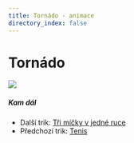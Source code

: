 ```yaml
---
title: Tornádo - animace
directory_index: false
---
```


# Tornádo

![](/animace/img/yo-yo-tornado.gif)

##### Kam dál

- Další trik: [Tři míčky v jedné ruce](3-ball-in-one-hand.html "Další trik Tři míčky v jedné ruce")
- Předchozí trik: [Tenis](juggler_s-tennis.html "Předchozí trik Tenis")

